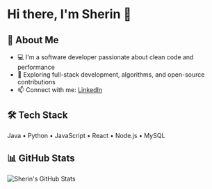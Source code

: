 # Hi there, I'm Sherin 👋

## 🚀 About Me
- 💻 I'm a software developer passionate about clean code and performance
- 🧠 Exploring full-stack development, algorithms, and open-source contributions
- 📫 Connect with me: [LinkedIn](https://linkedin.com/in/sherindas) 

## 🛠 Tech Stack
Java • Python • JavaScript • React • Node.js • MySQL

## 📊 GitHub Stats
![Sherin's GitHub Stats](https://github-readme-stats.vercel.app/api?username=sherindas&show_icons=true&theme=radical)
